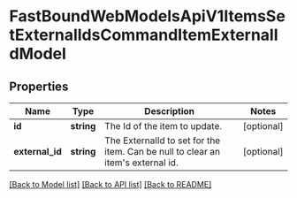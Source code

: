 # FastBoundWebModelsApiV1ItemsSetExternalIdsCommandItemExternalIdModel

## Properties
Name | Type | Description | Notes
------------ | ------------- | ------------- | -------------
**id** | **string** | The Id of the item to update. | [optional] 
**external_id** | **string** | The ExternalId to set for the item. Can be null to clear an item&#x27;s external id. | [optional] 

[[Back to Model list]](../../README.md#documentation-for-models) [[Back to API list]](../../README.md#documentation-for-api-endpoints) [[Back to README]](../../README.md)

